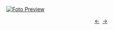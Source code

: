 [![Foto Preview](preview/n381.avif)](https://20essentials.github.io/project-000-381)

<div align="center" style="display: flex; justify-content: center;">
  <a  href="https://github.com/20essentials/project-000-380" target="_blank">&#8592;</a>
  &nbsp;&nbsp;
  <a  href="https://github.com/20essentials/project-000-382" target="_blank">&#8594;</a>
</div>
